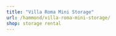 ```yaml
---
title: "Villa Roma Mini Storage"
url: /hammond/villa-roma-mini-storage/
shop: storage rental
---
```

